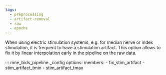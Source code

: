 ```yaml
---
tags:
  - preprocessing
  - artifact-removal
  - raw
  - epochs
---
```


When using electric stimulation systems, e.g. for median nerve or index
stimulation, it is frequent to have a stimulation artifact. This option
allows to fix it by linear interpolation early in the pipeline on the raw
data.

::: mne_bids_pipeline._config
    options:
      members:
        - fix_stim_artifact
        - stim_artifact_tmin
        - stim_artifact_tmax
